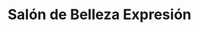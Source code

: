 ---
title: "Salón de Belleza Expresión"
url: /managua/salon-de-belleza-expresion-semaforos-de-monte-de-los-olivos-11-2-cuadra-al-norte-plaza-colonial-modulo-3-contiguo-a-la-libreria-san-jeronimo/
shop: cosméticos
---